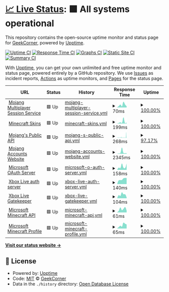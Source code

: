 # [📈 Live Status](https://GeekCornerGH.github.io/helios-status-page): <!--live status--> **🟩 All systems operational**

This repository contains the open-source uptime monitor and status page for [GeekCorner](https://ytgeek.gq), powered by [Upptime](https://github.com/upptime/upptime).

[![Uptime CI](https://github.com/GeekCornerGH/helios-status-page/workflows/Uptime%20CI/badge.svg)](https://github.com/GeekCornerGH/helios-status-page/actions?query=workflow%3A%22Uptime+CI%22)
[![Response Time CI](https://github.com/GeekCornerGH/helios-status-page/workflows/Response%20Time%20CI/badge.svg)](https://github.com/GeekCornerGH/helios-status-page/actions?query=workflow%3A%22Response+Time+CI%22)
[![Graphs CI](https://github.com/GeekCornerGH/helios-status-page/workflows/Graphs%20CI/badge.svg)](https://github.com/GeekCornerGH/helios-status-page/actions?query=workflow%3A%22Graphs+CI%22)
[![Static Site CI](https://github.com/GeekCornerGH/helios-status-page/workflows/Static%20Site%20CI/badge.svg)](https://github.com/GeekCornerGH/helios-status-page/actions?query=workflow%3A%22Static+Site+CI%22)
[![Summary CI](https://github.com/GeekCornerGH/helios-status-page/workflows/Summary%20CI/badge.svg)](https://github.com/GeekCornerGH/helios-status-page/actions?query=workflow%3A%22Summary+CI%22)

With [Upptime](https://upptime.js.org), you can get your own unlimited and free uptime monitor and status page, powered entirely by a GitHub repository. We use [Issues](https://github.com/GeekCornerGH/helios-status-page/issues) as incident reports, [Actions](https://github.com/GeekCornerGH/helios-status-page/actions) as uptime monitors, and [Pages](https://GeekCornerGH.github.io/helios-status-page) for the status page.

<!--start: status pages-->
<!-- This summary is generated by Upptime (https://github.com/upptime/upptime) -->
<!-- Do not edit this manually, your changes will be overwritten -->
<!-- prettier-ignore -->
| URL | Status | History | Response Time | Uptime |
| --- | ------ | ------- | ------------- | ------ |
| <img alt="" src="https://icons.duckduckgo.com/ip3/session.minecraft.net.ico" height="13"> [Mojang Multiplayer Session Service](http://session.minecraft.net) | 🟩 Up | [mojang-multiplayer-session-service.yml](https://github.com/AventiumSoftworks/helios-status-page/commits/HEAD/history/mojang-multiplayer-session-service.yml) | <details><summary><img alt="Response time graph" src="./graphs/mojang-multiplayer-session-service/response-time-week.png" height="20"> 70ms</summary><br><a href="https://AventiumSoftworks.github.io/helios-status-page/history/mojang-multiplayer-session-service"><img alt="Response time 135" src="https://img.shields.io/endpoint?url=https%3A%2F%2Fraw.githubusercontent.com%2FAventiumSoftworks%2Fhelios-status-page%2FHEAD%2Fapi%2Fmojang-multiplayer-session-service%2Fresponse-time.json"></a><br><a href="https://AventiumSoftworks.github.io/helios-status-page/history/mojang-multiplayer-session-service"><img alt="24-hour response time 31" src="https://img.shields.io/endpoint?url=https%3A%2F%2Fraw.githubusercontent.com%2FAventiumSoftworks%2Fhelios-status-page%2FHEAD%2Fapi%2Fmojang-multiplayer-session-service%2Fresponse-time-day.json"></a><br><a href="https://AventiumSoftworks.github.io/helios-status-page/history/mojang-multiplayer-session-service"><img alt="7-day response time 70" src="https://img.shields.io/endpoint?url=https%3A%2F%2Fraw.githubusercontent.com%2FAventiumSoftworks%2Fhelios-status-page%2FHEAD%2Fapi%2Fmojang-multiplayer-session-service%2Fresponse-time-week.json"></a><br><a href="https://AventiumSoftworks.github.io/helios-status-page/history/mojang-multiplayer-session-service"><img alt="30-day response time 98" src="https://img.shields.io/endpoint?url=https%3A%2F%2Fraw.githubusercontent.com%2FAventiumSoftworks%2Fhelios-status-page%2FHEAD%2Fapi%2Fmojang-multiplayer-session-service%2Fresponse-time-month.json"></a><br><a href="https://AventiumSoftworks.github.io/helios-status-page/history/mojang-multiplayer-session-service"><img alt="1-year response time 140" src="https://img.shields.io/endpoint?url=https%3A%2F%2Fraw.githubusercontent.com%2FAventiumSoftworks%2Fhelios-status-page%2FHEAD%2Fapi%2Fmojang-multiplayer-session-service%2Fresponse-time-year.json"></a></details> | <details><summary><a href="https://AventiumSoftworks.github.io/helios-status-page/history/mojang-multiplayer-session-service">100.00%</a></summary><a href="https://AventiumSoftworks.github.io/helios-status-page/history/mojang-multiplayer-session-service"><img alt="All-time uptime 84.46%" src="https://img.shields.io/endpoint?url=https%3A%2F%2Fraw.githubusercontent.com%2FAventiumSoftworks%2Fhelios-status-page%2FHEAD%2Fapi%2Fmojang-multiplayer-session-service%2Fuptime.json"></a><br><a href="https://AventiumSoftworks.github.io/helios-status-page/history/mojang-multiplayer-session-service"><img alt="24-hour uptime 100.00%" src="https://img.shields.io/endpoint?url=https%3A%2F%2Fraw.githubusercontent.com%2FAventiumSoftworks%2Fhelios-status-page%2FHEAD%2Fapi%2Fmojang-multiplayer-session-service%2Fuptime-day.json"></a><br><a href="https://AventiumSoftworks.github.io/helios-status-page/history/mojang-multiplayer-session-service"><img alt="7-day uptime 100.00%" src="https://img.shields.io/endpoint?url=https%3A%2F%2Fraw.githubusercontent.com%2FAventiumSoftworks%2Fhelios-status-page%2FHEAD%2Fapi%2Fmojang-multiplayer-session-service%2Fuptime-week.json"></a><br><a href="https://AventiumSoftworks.github.io/helios-status-page/history/mojang-multiplayer-session-service"><img alt="30-day uptime 100.00%" src="https://img.shields.io/endpoint?url=https%3A%2F%2Fraw.githubusercontent.com%2FAventiumSoftworks%2Fhelios-status-page%2FHEAD%2Fapi%2Fmojang-multiplayer-session-service%2Fuptime-month.json"></a><br><a href="https://AventiumSoftworks.github.io/helios-status-page/history/mojang-multiplayer-session-service"><img alt="1-year uptime 99.98%" src="https://img.shields.io/endpoint?url=https%3A%2F%2Fraw.githubusercontent.com%2FAventiumSoftworks%2Fhelios-status-page%2FHEAD%2Fapi%2Fmojang-multiplayer-session-service%2Fuptime-year.json"></a></details>
| <img alt="" src="https://icons.duckduckgo.com/ip3/textures.minecraft.net.ico" height="13"> [Minecraft Skins](https://textures.minecraft.net) | 🟩 Up | [minecraft-skins.yml](https://github.com/AventiumSoftworks/helios-status-page/commits/HEAD/history/minecraft-skins.yml) | <details><summary><img alt="Response time graph" src="./graphs/minecraft-skins/response-time-week.png" height="20"> 199ms</summary><br><a href="https://AventiumSoftworks.github.io/helios-status-page/history/minecraft-skins"><img alt="Response time 227" src="https://img.shields.io/endpoint?url=https%3A%2F%2Fraw.githubusercontent.com%2FAventiumSoftworks%2Fhelios-status-page%2FHEAD%2Fapi%2Fminecraft-skins%2Fresponse-time.json"></a><br><a href="https://AventiumSoftworks.github.io/helios-status-page/history/minecraft-skins"><img alt="24-hour response time 115" src="https://img.shields.io/endpoint?url=https%3A%2F%2Fraw.githubusercontent.com%2FAventiumSoftworks%2Fhelios-status-page%2FHEAD%2Fapi%2Fminecraft-skins%2Fresponse-time-day.json"></a><br><a href="https://AventiumSoftworks.github.io/helios-status-page/history/minecraft-skins"><img alt="7-day response time 199" src="https://img.shields.io/endpoint?url=https%3A%2F%2Fraw.githubusercontent.com%2FAventiumSoftworks%2Fhelios-status-page%2FHEAD%2Fapi%2Fminecraft-skins%2Fresponse-time-week.json"></a><br><a href="https://AventiumSoftworks.github.io/helios-status-page/history/minecraft-skins"><img alt="30-day response time 165" src="https://img.shields.io/endpoint?url=https%3A%2F%2Fraw.githubusercontent.com%2FAventiumSoftworks%2Fhelios-status-page%2FHEAD%2Fapi%2Fminecraft-skins%2Fresponse-time-month.json"></a><br><a href="https://AventiumSoftworks.github.io/helios-status-page/history/minecraft-skins"><img alt="1-year response time 181" src="https://img.shields.io/endpoint?url=https%3A%2F%2Fraw.githubusercontent.com%2FAventiumSoftworks%2Fhelios-status-page%2FHEAD%2Fapi%2Fminecraft-skins%2Fresponse-time-year.json"></a></details> | <details><summary><a href="https://AventiumSoftworks.github.io/helios-status-page/history/minecraft-skins">100.00%</a></summary><a href="https://AventiumSoftworks.github.io/helios-status-page/history/minecraft-skins"><img alt="All-time uptime 83.66%" src="https://img.shields.io/endpoint?url=https%3A%2F%2Fraw.githubusercontent.com%2FAventiumSoftworks%2Fhelios-status-page%2FHEAD%2Fapi%2Fminecraft-skins%2Fuptime.json"></a><br><a href="https://AventiumSoftworks.github.io/helios-status-page/history/minecraft-skins"><img alt="24-hour uptime 100.00%" src="https://img.shields.io/endpoint?url=https%3A%2F%2Fraw.githubusercontent.com%2FAventiumSoftworks%2Fhelios-status-page%2FHEAD%2Fapi%2Fminecraft-skins%2Fuptime-day.json"></a><br><a href="https://AventiumSoftworks.github.io/helios-status-page/history/minecraft-skins"><img alt="7-day uptime 100.00%" src="https://img.shields.io/endpoint?url=https%3A%2F%2Fraw.githubusercontent.com%2FAventiumSoftworks%2Fhelios-status-page%2FHEAD%2Fapi%2Fminecraft-skins%2Fuptime-week.json"></a><br><a href="https://AventiumSoftworks.github.io/helios-status-page/history/minecraft-skins"><img alt="30-day uptime 99.94%" src="https://img.shields.io/endpoint?url=https%3A%2F%2Fraw.githubusercontent.com%2FAventiumSoftworks%2Fhelios-status-page%2FHEAD%2Fapi%2Fminecraft-skins%2Fuptime-month.json"></a><br><a href="https://AventiumSoftworks.github.io/helios-status-page/history/minecraft-skins"><img alt="1-year uptime 99.99%" src="https://img.shields.io/endpoint?url=https%3A%2F%2Fraw.githubusercontent.com%2FAventiumSoftworks%2Fhelios-status-page%2FHEAD%2Fapi%2Fminecraft-skins%2Fuptime-year.json"></a></details>
| <img alt="" src="https://icons.duckduckgo.com/ip3/api.mojang.com.ico" height="13"> [Mojang's Public API](https://api.mojang.com/) | 🟩 Up | [mojang-s-public-api.yml](https://github.com/AventiumSoftworks/helios-status-page/commits/HEAD/history/mojang-s-public-api.yml) | <details><summary><img alt="Response time graph" src="./graphs/mojang-s-public-api/response-time-week.png" height="20"> 268ms</summary><br><a href="https://AventiumSoftworks.github.io/helios-status-page/history/mojang-s-public-api"><img alt="Response time 322" src="https://img.shields.io/endpoint?url=https%3A%2F%2Fraw.githubusercontent.com%2FAventiumSoftworks%2Fhelios-status-page%2FHEAD%2Fapi%2Fmojang-s-public-api%2Fresponse-time.json"></a><br><a href="https://AventiumSoftworks.github.io/helios-status-page/history/mojang-s-public-api"><img alt="24-hour response time 1327" src="https://img.shields.io/endpoint?url=https%3A%2F%2Fraw.githubusercontent.com%2FAventiumSoftworks%2Fhelios-status-page%2FHEAD%2Fapi%2Fmojang-s-public-api%2Fresponse-time-day.json"></a><br><a href="https://AventiumSoftworks.github.io/helios-status-page/history/mojang-s-public-api"><img alt="7-day response time 268" src="https://img.shields.io/endpoint?url=https%3A%2F%2Fraw.githubusercontent.com%2FAventiumSoftworks%2Fhelios-status-page%2FHEAD%2Fapi%2Fmojang-s-public-api%2Fresponse-time-week.json"></a><br><a href="https://AventiumSoftworks.github.io/helios-status-page/history/mojang-s-public-api"><img alt="30-day response time 385" src="https://img.shields.io/endpoint?url=https%3A%2F%2Fraw.githubusercontent.com%2FAventiumSoftworks%2Fhelios-status-page%2FHEAD%2Fapi%2Fmojang-s-public-api%2Fresponse-time-month.json"></a><br><a href="https://AventiumSoftworks.github.io/helios-status-page/history/mojang-s-public-api"><img alt="1-year response time 343" src="https://img.shields.io/endpoint?url=https%3A%2F%2Fraw.githubusercontent.com%2FAventiumSoftworks%2Fhelios-status-page%2FHEAD%2Fapi%2Fmojang-s-public-api%2Fresponse-time-year.json"></a></details> | <details><summary><a href="https://AventiumSoftworks.github.io/helios-status-page/history/mojang-s-public-api">97.17%</a></summary><a href="https://AventiumSoftworks.github.io/helios-status-page/history/mojang-s-public-api"><img alt="All-time uptime 99.85%" src="https://img.shields.io/endpoint?url=https%3A%2F%2Fraw.githubusercontent.com%2FAventiumSoftworks%2Fhelios-status-page%2FHEAD%2Fapi%2Fmojang-s-public-api%2Fuptime.json"></a><br><a href="https://AventiumSoftworks.github.io/helios-status-page/history/mojang-s-public-api"><img alt="24-hour uptime 98.59%" src="https://img.shields.io/endpoint?url=https%3A%2F%2Fraw.githubusercontent.com%2FAventiumSoftworks%2Fhelios-status-page%2FHEAD%2Fapi%2Fmojang-s-public-api%2Fuptime-day.json"></a><br><a href="https://AventiumSoftworks.github.io/helios-status-page/history/mojang-s-public-api"><img alt="7-day uptime 97.17%" src="https://img.shields.io/endpoint?url=https%3A%2F%2Fraw.githubusercontent.com%2FAventiumSoftworks%2Fhelios-status-page%2FHEAD%2Fapi%2Fmojang-s-public-api%2Fuptime-week.json"></a><br><a href="https://AventiumSoftworks.github.io/helios-status-page/history/mojang-s-public-api"><img alt="30-day uptime 97.86%" src="https://img.shields.io/endpoint?url=https%3A%2F%2Fraw.githubusercontent.com%2FAventiumSoftworks%2Fhelios-status-page%2FHEAD%2Fapi%2Fmojang-s-public-api%2Fuptime-month.json"></a><br><a href="https://AventiumSoftworks.github.io/helios-status-page/history/mojang-s-public-api"><img alt="1-year uptime 99.71%" src="https://img.shields.io/endpoint?url=https%3A%2F%2Fraw.githubusercontent.com%2FAventiumSoftworks%2Fhelios-status-page%2FHEAD%2Fapi%2Fmojang-s-public-api%2Fuptime-year.json"></a></details>
| <img alt="" src="https://icons.duckduckgo.com/ip3/account.mojang.com.ico" height="13"> [Mojang Accounts Website](https://account.mojang.com/login) | 🟩 Up | [mojang-accounts-website.yml](https://github.com/AventiumSoftworks/helios-status-page/commits/HEAD/history/mojang-accounts-website.yml) | <details><summary><img alt="Response time graph" src="./graphs/mojang-accounts-website/response-time-week.png" height="20"> 2345ms</summary><br><a href="https://AventiumSoftworks.github.io/helios-status-page/history/mojang-accounts-website"><img alt="Response time 420" src="https://img.shields.io/endpoint?url=https%3A%2F%2Fraw.githubusercontent.com%2FAventiumSoftworks%2Fhelios-status-page%2FHEAD%2Fapi%2Fmojang-accounts-website%2Fresponse-time.json"></a><br><a href="https://AventiumSoftworks.github.io/helios-status-page/history/mojang-accounts-website"><img alt="24-hour response time 893" src="https://img.shields.io/endpoint?url=https%3A%2F%2Fraw.githubusercontent.com%2FAventiumSoftworks%2Fhelios-status-page%2FHEAD%2Fapi%2Fmojang-accounts-website%2Fresponse-time-day.json"></a><br><a href="https://AventiumSoftworks.github.io/helios-status-page/history/mojang-accounts-website"><img alt="7-day response time 2345" src="https://img.shields.io/endpoint?url=https%3A%2F%2Fraw.githubusercontent.com%2FAventiumSoftworks%2Fhelios-status-page%2FHEAD%2Fapi%2Fmojang-accounts-website%2Fresponse-time-week.json"></a><br><a href="https://AventiumSoftworks.github.io/helios-status-page/history/mojang-accounts-website"><img alt="30-day response time 1383" src="https://img.shields.io/endpoint?url=https%3A%2F%2Fraw.githubusercontent.com%2FAventiumSoftworks%2Fhelios-status-page%2FHEAD%2Fapi%2Fmojang-accounts-website%2Fresponse-time-month.json"></a><br><a href="https://AventiumSoftworks.github.io/helios-status-page/history/mojang-accounts-website"><img alt="1-year response time 469" src="https://img.shields.io/endpoint?url=https%3A%2F%2Fraw.githubusercontent.com%2FAventiumSoftworks%2Fhelios-status-page%2FHEAD%2Fapi%2Fmojang-accounts-website%2Fresponse-time-year.json"></a></details> | <details><summary><a href="https://AventiumSoftworks.github.io/helios-status-page/history/mojang-accounts-website">100.00%</a></summary><a href="https://AventiumSoftworks.github.io/helios-status-page/history/mojang-accounts-website"><img alt="All-time uptime 94.11%" src="https://img.shields.io/endpoint?url=https%3A%2F%2Fraw.githubusercontent.com%2FAventiumSoftworks%2Fhelios-status-page%2FHEAD%2Fapi%2Fmojang-accounts-website%2Fuptime.json"></a><br><a href="https://AventiumSoftworks.github.io/helios-status-page/history/mojang-accounts-website"><img alt="24-hour uptime 100.00%" src="https://img.shields.io/endpoint?url=https%3A%2F%2Fraw.githubusercontent.com%2FAventiumSoftworks%2Fhelios-status-page%2FHEAD%2Fapi%2Fmojang-accounts-website%2Fuptime-day.json"></a><br><a href="https://AventiumSoftworks.github.io/helios-status-page/history/mojang-accounts-website"><img alt="7-day uptime 100.00%" src="https://img.shields.io/endpoint?url=https%3A%2F%2Fraw.githubusercontent.com%2FAventiumSoftworks%2Fhelios-status-page%2FHEAD%2Fapi%2Fmojang-accounts-website%2Fuptime-week.json"></a><br><a href="https://AventiumSoftworks.github.io/helios-status-page/history/mojang-accounts-website"><img alt="30-day uptime 99.98%" src="https://img.shields.io/endpoint?url=https%3A%2F%2Fraw.githubusercontent.com%2FAventiumSoftworks%2Fhelios-status-page%2FHEAD%2Fapi%2Fmojang-accounts-website%2Fuptime-month.json"></a><br><a href="https://AventiumSoftworks.github.io/helios-status-page/history/mojang-accounts-website"><img alt="1-year uptime 92.25%" src="https://img.shields.io/endpoint?url=https%3A%2F%2Fraw.githubusercontent.com%2FAventiumSoftworks%2Fhelios-status-page%2FHEAD%2Fapi%2Fmojang-accounts-website%2Fuptime-year.json"></a></details>
| <img alt="" src="https://icons.duckduckgo.com/ip3/login.microsoftonline.com.ico" height="13"> [Microsoft OAuth Server](https://login.microsoftonline.com/consumers/oauth2/v2.0/token) | 🟩 Up | [microsoft-o-auth-server.yml](https://github.com/AventiumSoftworks/helios-status-page/commits/HEAD/history/microsoft-o-auth-server.yml) | <details><summary><img alt="Response time graph" src="./graphs/microsoft-o-auth-server/response-time-week.png" height="20"> 158ms</summary><br><a href="https://AventiumSoftworks.github.io/helios-status-page/history/microsoft-o-auth-server"><img alt="Response time 226" src="https://img.shields.io/endpoint?url=https%3A%2F%2Fraw.githubusercontent.com%2FAventiumSoftworks%2Fhelios-status-page%2FHEAD%2Fapi%2Fmicrosoft-o-auth-server%2Fresponse-time.json"></a><br><a href="https://AventiumSoftworks.github.io/helios-status-page/history/microsoft-o-auth-server"><img alt="24-hour response time 293" src="https://img.shields.io/endpoint?url=https%3A%2F%2Fraw.githubusercontent.com%2FAventiumSoftworks%2Fhelios-status-page%2FHEAD%2Fapi%2Fmicrosoft-o-auth-server%2Fresponse-time-day.json"></a><br><a href="https://AventiumSoftworks.github.io/helios-status-page/history/microsoft-o-auth-server"><img alt="7-day response time 158" src="https://img.shields.io/endpoint?url=https%3A%2F%2Fraw.githubusercontent.com%2FAventiumSoftworks%2Fhelios-status-page%2FHEAD%2Fapi%2Fmicrosoft-o-auth-server%2Fresponse-time-week.json"></a><br><a href="https://AventiumSoftworks.github.io/helios-status-page/history/microsoft-o-auth-server"><img alt="30-day response time 179" src="https://img.shields.io/endpoint?url=https%3A%2F%2Fraw.githubusercontent.com%2FAventiumSoftworks%2Fhelios-status-page%2FHEAD%2Fapi%2Fmicrosoft-o-auth-server%2Fresponse-time-month.json"></a><br><a href="https://AventiumSoftworks.github.io/helios-status-page/history/microsoft-o-auth-server"><img alt="1-year response time 193" src="https://img.shields.io/endpoint?url=https%3A%2F%2Fraw.githubusercontent.com%2FAventiumSoftworks%2Fhelios-status-page%2FHEAD%2Fapi%2Fmicrosoft-o-auth-server%2Fresponse-time-year.json"></a></details> | <details><summary><a href="https://AventiumSoftworks.github.io/helios-status-page/history/microsoft-o-auth-server">100.00%</a></summary><a href="https://AventiumSoftworks.github.io/helios-status-page/history/microsoft-o-auth-server"><img alt="All-time uptime 100.00%" src="https://img.shields.io/endpoint?url=https%3A%2F%2Fraw.githubusercontent.com%2FAventiumSoftworks%2Fhelios-status-page%2FHEAD%2Fapi%2Fmicrosoft-o-auth-server%2Fuptime.json"></a><br><a href="https://AventiumSoftworks.github.io/helios-status-page/history/microsoft-o-auth-server"><img alt="24-hour uptime 100.00%" src="https://img.shields.io/endpoint?url=https%3A%2F%2Fraw.githubusercontent.com%2FAventiumSoftworks%2Fhelios-status-page%2FHEAD%2Fapi%2Fmicrosoft-o-auth-server%2Fuptime-day.json"></a><br><a href="https://AventiumSoftworks.github.io/helios-status-page/history/microsoft-o-auth-server"><img alt="7-day uptime 100.00%" src="https://img.shields.io/endpoint?url=https%3A%2F%2Fraw.githubusercontent.com%2FAventiumSoftworks%2Fhelios-status-page%2FHEAD%2Fapi%2Fmicrosoft-o-auth-server%2Fuptime-week.json"></a><br><a href="https://AventiumSoftworks.github.io/helios-status-page/history/microsoft-o-auth-server"><img alt="30-day uptime 100.00%" src="https://img.shields.io/endpoint?url=https%3A%2F%2Fraw.githubusercontent.com%2FAventiumSoftworks%2Fhelios-status-page%2FHEAD%2Fapi%2Fmicrosoft-o-auth-server%2Fuptime-month.json"></a><br><a href="https://AventiumSoftworks.github.io/helios-status-page/history/microsoft-o-auth-server"><img alt="1-year uptime 100.00%" src="https://img.shields.io/endpoint?url=https%3A%2F%2Fraw.githubusercontent.com%2FAventiumSoftworks%2Fhelios-status-page%2FHEAD%2Fapi%2Fmicrosoft-o-auth-server%2Fuptime-year.json"></a></details>
| <img alt="" src="https://icons.duckduckgo.com/ip3/user.auth.xboxlive.com.ico" height="13"> [Xbox Live auth server](https://user.auth.xboxlive.com/user/authenticate) | 🟩 Up | [xbox-live-auth-server.yml](https://github.com/AventiumSoftworks/helios-status-page/commits/HEAD/history/xbox-live-auth-server.yml) | <details><summary><img alt="Response time graph" src="./graphs/xbox-live-auth-server/response-time-week.png" height="20"> 140ms</summary><br><a href="https://AventiumSoftworks.github.io/helios-status-page/history/xbox-live-auth-server"><img alt="Response time 278" src="https://img.shields.io/endpoint?url=https%3A%2F%2Fraw.githubusercontent.com%2FAventiumSoftworks%2Fhelios-status-page%2FHEAD%2Fapi%2Fxbox-live-auth-server%2Fresponse-time.json"></a><br><a href="https://AventiumSoftworks.github.io/helios-status-page/history/xbox-live-auth-server"><img alt="24-hour response time 172" src="https://img.shields.io/endpoint?url=https%3A%2F%2Fraw.githubusercontent.com%2FAventiumSoftworks%2Fhelios-status-page%2FHEAD%2Fapi%2Fxbox-live-auth-server%2Fresponse-time-day.json"></a><br><a href="https://AventiumSoftworks.github.io/helios-status-page/history/xbox-live-auth-server"><img alt="7-day response time 140" src="https://img.shields.io/endpoint?url=https%3A%2F%2Fraw.githubusercontent.com%2FAventiumSoftworks%2Fhelios-status-page%2FHEAD%2Fapi%2Fxbox-live-auth-server%2Fresponse-time-week.json"></a><br><a href="https://AventiumSoftworks.github.io/helios-status-page/history/xbox-live-auth-server"><img alt="30-day response time 141" src="https://img.shields.io/endpoint?url=https%3A%2F%2Fraw.githubusercontent.com%2FAventiumSoftworks%2Fhelios-status-page%2FHEAD%2Fapi%2Fxbox-live-auth-server%2Fresponse-time-month.json"></a><br><a href="https://AventiumSoftworks.github.io/helios-status-page/history/xbox-live-auth-server"><img alt="1-year response time 242" src="https://img.shields.io/endpoint?url=https%3A%2F%2Fraw.githubusercontent.com%2FAventiumSoftworks%2Fhelios-status-page%2FHEAD%2Fapi%2Fxbox-live-auth-server%2Fresponse-time-year.json"></a></details> | <details><summary><a href="https://AventiumSoftworks.github.io/helios-status-page/history/xbox-live-auth-server">100.00%</a></summary><a href="https://AventiumSoftworks.github.io/helios-status-page/history/xbox-live-auth-server"><img alt="All-time uptime 100.00%" src="https://img.shields.io/endpoint?url=https%3A%2F%2Fraw.githubusercontent.com%2FAventiumSoftworks%2Fhelios-status-page%2FHEAD%2Fapi%2Fxbox-live-auth-server%2Fuptime.json"></a><br><a href="https://AventiumSoftworks.github.io/helios-status-page/history/xbox-live-auth-server"><img alt="24-hour uptime 100.00%" src="https://img.shields.io/endpoint?url=https%3A%2F%2Fraw.githubusercontent.com%2FAventiumSoftworks%2Fhelios-status-page%2FHEAD%2Fapi%2Fxbox-live-auth-server%2Fuptime-day.json"></a><br><a href="https://AventiumSoftworks.github.io/helios-status-page/history/xbox-live-auth-server"><img alt="7-day uptime 100.00%" src="https://img.shields.io/endpoint?url=https%3A%2F%2Fraw.githubusercontent.com%2FAventiumSoftworks%2Fhelios-status-page%2FHEAD%2Fapi%2Fxbox-live-auth-server%2Fuptime-week.json"></a><br><a href="https://AventiumSoftworks.github.io/helios-status-page/history/xbox-live-auth-server"><img alt="30-day uptime 100.00%" src="https://img.shields.io/endpoint?url=https%3A%2F%2Fraw.githubusercontent.com%2FAventiumSoftworks%2Fhelios-status-page%2FHEAD%2Fapi%2Fxbox-live-auth-server%2Fuptime-month.json"></a><br><a href="https://AventiumSoftworks.github.io/helios-status-page/history/xbox-live-auth-server"><img alt="1-year uptime 100.00%" src="https://img.shields.io/endpoint?url=https%3A%2F%2Fraw.githubusercontent.com%2FAventiumSoftworks%2Fhelios-status-page%2FHEAD%2Fapi%2Fxbox-live-auth-server%2Fuptime-year.json"></a></details>
| <img alt="" src="https://icons.duckduckgo.com/ip3/xsts.auth.xboxlive.com.ico" height="13"> [Xbox Live Gatekeeper](https://xsts.auth.xboxlive.com/xsts/authorize) | 🟩 Up | [xbox-live-gatekeeper.yml](https://github.com/AventiumSoftworks/helios-status-page/commits/HEAD/history/xbox-live-gatekeeper.yml) | <details><summary><img alt="Response time graph" src="./graphs/xbox-live-gatekeeper/response-time-week.png" height="20"> 104ms</summary><br><a href="https://AventiumSoftworks.github.io/helios-status-page/history/xbox-live-gatekeeper"><img alt="Response time 239" src="https://img.shields.io/endpoint?url=https%3A%2F%2Fraw.githubusercontent.com%2FAventiumSoftworks%2Fhelios-status-page%2FHEAD%2Fapi%2Fxbox-live-gatekeeper%2Fresponse-time.json"></a><br><a href="https://AventiumSoftworks.github.io/helios-status-page/history/xbox-live-gatekeeper"><img alt="24-hour response time 23" src="https://img.shields.io/endpoint?url=https%3A%2F%2Fraw.githubusercontent.com%2FAventiumSoftworks%2Fhelios-status-page%2FHEAD%2Fapi%2Fxbox-live-gatekeeper%2Fresponse-time-day.json"></a><br><a href="https://AventiumSoftworks.github.io/helios-status-page/history/xbox-live-gatekeeper"><img alt="7-day response time 104" src="https://img.shields.io/endpoint?url=https%3A%2F%2Fraw.githubusercontent.com%2FAventiumSoftworks%2Fhelios-status-page%2FHEAD%2Fapi%2Fxbox-live-gatekeeper%2Fresponse-time-week.json"></a><br><a href="https://AventiumSoftworks.github.io/helios-status-page/history/xbox-live-gatekeeper"><img alt="30-day response time 102" src="https://img.shields.io/endpoint?url=https%3A%2F%2Fraw.githubusercontent.com%2FAventiumSoftworks%2Fhelios-status-page%2FHEAD%2Fapi%2Fxbox-live-gatekeeper%2Fresponse-time-month.json"></a><br><a href="https://AventiumSoftworks.github.io/helios-status-page/history/xbox-live-gatekeeper"><img alt="1-year response time 241" src="https://img.shields.io/endpoint?url=https%3A%2F%2Fraw.githubusercontent.com%2FAventiumSoftworks%2Fhelios-status-page%2FHEAD%2Fapi%2Fxbox-live-gatekeeper%2Fresponse-time-year.json"></a></details> | <details><summary><a href="https://AventiumSoftworks.github.io/helios-status-page/history/xbox-live-gatekeeper">100.00%</a></summary><a href="https://AventiumSoftworks.github.io/helios-status-page/history/xbox-live-gatekeeper"><img alt="All-time uptime 100.00%" src="https://img.shields.io/endpoint?url=https%3A%2F%2Fraw.githubusercontent.com%2FAventiumSoftworks%2Fhelios-status-page%2FHEAD%2Fapi%2Fxbox-live-gatekeeper%2Fuptime.json"></a><br><a href="https://AventiumSoftworks.github.io/helios-status-page/history/xbox-live-gatekeeper"><img alt="24-hour uptime 100.00%" src="https://img.shields.io/endpoint?url=https%3A%2F%2Fraw.githubusercontent.com%2FAventiumSoftworks%2Fhelios-status-page%2FHEAD%2Fapi%2Fxbox-live-gatekeeper%2Fuptime-day.json"></a><br><a href="https://AventiumSoftworks.github.io/helios-status-page/history/xbox-live-gatekeeper"><img alt="7-day uptime 100.00%" src="https://img.shields.io/endpoint?url=https%3A%2F%2Fraw.githubusercontent.com%2FAventiumSoftworks%2Fhelios-status-page%2FHEAD%2Fapi%2Fxbox-live-gatekeeper%2Fuptime-week.json"></a><br><a href="https://AventiumSoftworks.github.io/helios-status-page/history/xbox-live-gatekeeper"><img alt="30-day uptime 100.00%" src="https://img.shields.io/endpoint?url=https%3A%2F%2Fraw.githubusercontent.com%2FAventiumSoftworks%2Fhelios-status-page%2FHEAD%2Fapi%2Fxbox-live-gatekeeper%2Fuptime-month.json"></a><br><a href="https://AventiumSoftworks.github.io/helios-status-page/history/xbox-live-gatekeeper"><img alt="1-year uptime 100.00%" src="https://img.shields.io/endpoint?url=https%3A%2F%2Fraw.githubusercontent.com%2FAventiumSoftworks%2Fhelios-status-page%2FHEAD%2Fapi%2Fxbox-live-gatekeeper%2Fuptime-year.json"></a></details>
| <img alt="" src="https://icons.duckduckgo.com/ip3/api.minecraftservices.com.ico" height="13"> [Microsoft Minecraft API](https://api.minecraftservices.com/authentication/login_with_xbox) | 🟩 Up | [microsoft-minecraft-api.yml](https://github.com/AventiumSoftworks/helios-status-page/commits/HEAD/history/microsoft-minecraft-api.yml) | <details><summary><img alt="Response time graph" src="./graphs/microsoft-minecraft-api/response-time-week.png" height="20"> 61ms</summary><br><a href="https://AventiumSoftworks.github.io/helios-status-page/history/microsoft-minecraft-api"><img alt="Response time 64" src="https://img.shields.io/endpoint?url=https%3A%2F%2Fraw.githubusercontent.com%2FAventiumSoftworks%2Fhelios-status-page%2FHEAD%2Fapi%2Fmicrosoft-minecraft-api%2Fresponse-time.json"></a><br><a href="https://AventiumSoftworks.github.io/helios-status-page/history/microsoft-minecraft-api"><img alt="24-hour response time 35" src="https://img.shields.io/endpoint?url=https%3A%2F%2Fraw.githubusercontent.com%2FAventiumSoftworks%2Fhelios-status-page%2FHEAD%2Fapi%2Fmicrosoft-minecraft-api%2Fresponse-time-day.json"></a><br><a href="https://AventiumSoftworks.github.io/helios-status-page/history/microsoft-minecraft-api"><img alt="7-day response time 61" src="https://img.shields.io/endpoint?url=https%3A%2F%2Fraw.githubusercontent.com%2FAventiumSoftworks%2Fhelios-status-page%2FHEAD%2Fapi%2Fmicrosoft-minecraft-api%2Fresponse-time-week.json"></a><br><a href="https://AventiumSoftworks.github.io/helios-status-page/history/microsoft-minecraft-api"><img alt="30-day response time 55" src="https://img.shields.io/endpoint?url=https%3A%2F%2Fraw.githubusercontent.com%2FAventiumSoftworks%2Fhelios-status-page%2FHEAD%2Fapi%2Fmicrosoft-minecraft-api%2Fresponse-time-month.json"></a><br><a href="https://AventiumSoftworks.github.io/helios-status-page/history/microsoft-minecraft-api"><img alt="1-year response time 62" src="https://img.shields.io/endpoint?url=https%3A%2F%2Fraw.githubusercontent.com%2FAventiumSoftworks%2Fhelios-status-page%2FHEAD%2Fapi%2Fmicrosoft-minecraft-api%2Fresponse-time-year.json"></a></details> | <details><summary><a href="https://AventiumSoftworks.github.io/helios-status-page/history/microsoft-minecraft-api">100.00%</a></summary><a href="https://AventiumSoftworks.github.io/helios-status-page/history/microsoft-minecraft-api"><img alt="All-time uptime 99.36%" src="https://img.shields.io/endpoint?url=https%3A%2F%2Fraw.githubusercontent.com%2FAventiumSoftworks%2Fhelios-status-page%2FHEAD%2Fapi%2Fmicrosoft-minecraft-api%2Fuptime.json"></a><br><a href="https://AventiumSoftworks.github.io/helios-status-page/history/microsoft-minecraft-api"><img alt="24-hour uptime 100.00%" src="https://img.shields.io/endpoint?url=https%3A%2F%2Fraw.githubusercontent.com%2FAventiumSoftworks%2Fhelios-status-page%2FHEAD%2Fapi%2Fmicrosoft-minecraft-api%2Fuptime-day.json"></a><br><a href="https://AventiumSoftworks.github.io/helios-status-page/history/microsoft-minecraft-api"><img alt="7-day uptime 100.00%" src="https://img.shields.io/endpoint?url=https%3A%2F%2Fraw.githubusercontent.com%2FAventiumSoftworks%2Fhelios-status-page%2FHEAD%2Fapi%2Fmicrosoft-minecraft-api%2Fuptime-week.json"></a><br><a href="https://AventiumSoftworks.github.io/helios-status-page/history/microsoft-minecraft-api"><img alt="30-day uptime 99.94%" src="https://img.shields.io/endpoint?url=https%3A%2F%2Fraw.githubusercontent.com%2FAventiumSoftworks%2Fhelios-status-page%2FHEAD%2Fapi%2Fmicrosoft-minecraft-api%2Fuptime-month.json"></a><br><a href="https://AventiumSoftworks.github.io/helios-status-page/history/microsoft-minecraft-api"><img alt="1-year uptime 99.97%" src="https://img.shields.io/endpoint?url=https%3A%2F%2Fraw.githubusercontent.com%2FAventiumSoftworks%2Fhelios-status-page%2FHEAD%2Fapi%2Fmicrosoft-minecraft-api%2Fuptime-year.json"></a></details>
| <img alt="" src="https://icons.duckduckgo.com/ip3/api.minecraftservices.com.ico" height="13"> [Microsoft Minecraft Profile](https://api.minecraftservices.com/minecraft/profile) | 🟩 Up | [microsoft-minecraft-profile.yml](https://github.com/AventiumSoftworks/helios-status-page/commits/HEAD/history/microsoft-minecraft-profile.yml) | <details><summary><img alt="Response time graph" src="./graphs/microsoft-minecraft-profile/response-time-week.png" height="20"> 65ms</summary><br><a href="https://AventiumSoftworks.github.io/helios-status-page/history/microsoft-minecraft-profile"><img alt="Response time 118" src="https://img.shields.io/endpoint?url=https%3A%2F%2Fraw.githubusercontent.com%2FAventiumSoftworks%2Fhelios-status-page%2FHEAD%2Fapi%2Fmicrosoft-minecraft-profile%2Fresponse-time.json"></a><br><a href="https://AventiumSoftworks.github.io/helios-status-page/history/microsoft-minecraft-profile"><img alt="24-hour response time 76" src="https://img.shields.io/endpoint?url=https%3A%2F%2Fraw.githubusercontent.com%2FAventiumSoftworks%2Fhelios-status-page%2FHEAD%2Fapi%2Fmicrosoft-minecraft-profile%2Fresponse-time-day.json"></a><br><a href="https://AventiumSoftworks.github.io/helios-status-page/history/microsoft-minecraft-profile"><img alt="7-day response time 65" src="https://img.shields.io/endpoint?url=https%3A%2F%2Fraw.githubusercontent.com%2FAventiumSoftworks%2Fhelios-status-page%2FHEAD%2Fapi%2Fmicrosoft-minecraft-profile%2Fresponse-time-week.json"></a><br><a href="https://AventiumSoftworks.github.io/helios-status-page/history/microsoft-minecraft-profile"><img alt="30-day response time 74" src="https://img.shields.io/endpoint?url=https%3A%2F%2Fraw.githubusercontent.com%2FAventiumSoftworks%2Fhelios-status-page%2FHEAD%2Fapi%2Fmicrosoft-minecraft-profile%2Fresponse-time-month.json"></a><br><a href="https://AventiumSoftworks.github.io/helios-status-page/history/microsoft-minecraft-profile"><img alt="1-year response time 119" src="https://img.shields.io/endpoint?url=https%3A%2F%2Fraw.githubusercontent.com%2FAventiumSoftworks%2Fhelios-status-page%2FHEAD%2Fapi%2Fmicrosoft-minecraft-profile%2Fresponse-time-year.json"></a></details> | <details><summary><a href="https://AventiumSoftworks.github.io/helios-status-page/history/microsoft-minecraft-profile">100.00%</a></summary><a href="https://AventiumSoftworks.github.io/helios-status-page/history/microsoft-minecraft-profile"><img alt="All-time uptime 99.93%" src="https://img.shields.io/endpoint?url=https%3A%2F%2Fraw.githubusercontent.com%2FAventiumSoftworks%2Fhelios-status-page%2FHEAD%2Fapi%2Fmicrosoft-minecraft-profile%2Fuptime.json"></a><br><a href="https://AventiumSoftworks.github.io/helios-status-page/history/microsoft-minecraft-profile"><img alt="24-hour uptime 100.00%" src="https://img.shields.io/endpoint?url=https%3A%2F%2Fraw.githubusercontent.com%2FAventiumSoftworks%2Fhelios-status-page%2FHEAD%2Fapi%2Fmicrosoft-minecraft-profile%2Fuptime-day.json"></a><br><a href="https://AventiumSoftworks.github.io/helios-status-page/history/microsoft-minecraft-profile"><img alt="7-day uptime 100.00%" src="https://img.shields.io/endpoint?url=https%3A%2F%2Fraw.githubusercontent.com%2FAventiumSoftworks%2Fhelios-status-page%2FHEAD%2Fapi%2Fmicrosoft-minecraft-profile%2Fuptime-week.json"></a><br><a href="https://AventiumSoftworks.github.io/helios-status-page/history/microsoft-minecraft-profile"><img alt="30-day uptime 100.00%" src="https://img.shields.io/endpoint?url=https%3A%2F%2Fraw.githubusercontent.com%2FAventiumSoftworks%2Fhelios-status-page%2FHEAD%2Fapi%2Fmicrosoft-minecraft-profile%2Fuptime-month.json"></a><br><a href="https://AventiumSoftworks.github.io/helios-status-page/history/microsoft-minecraft-profile"><img alt="1-year uptime 99.98%" src="https://img.shields.io/endpoint?url=https%3A%2F%2Fraw.githubusercontent.com%2FAventiumSoftworks%2Fhelios-status-page%2FHEAD%2Fapi%2Fmicrosoft-minecraft-profile%2Fuptime-year.json"></a></details>

<!--end: status pages-->

[**Visit our status website →**](https://GeekCornerGH.github.io/helios-status-page)

## 📄 License

- Powered by: [Upptime](https://github.com/upptime/upptime)
- Code: [MIT](./LICENSE) © [GeekCorner](https://ytgeek.gq)
- Data in the `./history` directory: [Open Database License](https://opendatacommons.org/licenses/odbl/1-0/)
